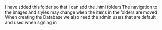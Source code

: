 I have added this folder so that I can add the .html folders
The navigation to the images and styles may change when the items in the folders are moved
When creating the Database we also need the admin users that are default and used when signing in
